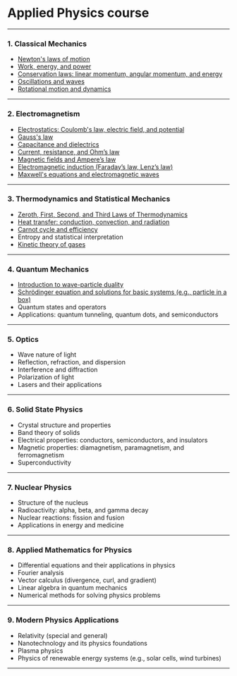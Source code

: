 # Applied Physics course

---

### **1. Classical Mechanics**
- [Newton's laws of motion](https://github.com/aw-junaid/Quantum-Mechanics/blob/main/Applied%20Physics/Course/Newton's%20laws%20of%20motion.md)
- [Work, energy, and power](https://github.com/aw-junaid/Quantum-Mechanics/blob/main/Applied%20Physics/Course/Work%2C%20energy%2C%20and%20power.md)
- [Conservation laws: linear momentum, angular momentum, and energy](https://github.com/aw-junaid/Quantum-Mechanics/blob/main/Applied%20Physics/Course/Conservation%20laws%3A%20linear%20momentum%2C%20angular%20momentum%2C%20and%20energy.md)
- [Oscillations and waves](https://github.com/aw-junaid/Quantum-Mechanics/blob/main/Applied%20Physics/Course/Oscillations%20and%20waves.md)
- [Rotational motion and dynamics](https://github.com/aw-junaid/Quantum-Mechanics/blob/main/Applied%20Physics/Course/Rotational%20motion%20and%20dynamics.md)

---

### **2. Electromagnetism**
- [Electrostatics: Coulomb's law, electric field, and potential](https://github.com/aw-junaid/Quantum-Mechanics/blob/main/Applied%20Physics/Course/Electrostatics%3A%20Coulomb's%20law%2C%20electric%20field%2C%20and%20potential.md)
- [Gauss's law](https://github.com/aw-junaid/Quantum-Mechanics/blob/main/Applied%20Physics/Course/Gauss's%20law.md)
- [Capacitance and dielectrics](https://github.com/aw-junaid/Quantum-Mechanics/blob/main/Applied%20Physics/Course/Capacitance%20and%20dielectrics.md)
- [Current, resistance, and Ohm’s law](https://github.com/aw-junaid/Quantum-Mechanics/blob/main/Applied%20Physics/Course/Current%2C%20resistance%2C%20and%20Ohm%E2%80%99s%20law.md)
- [Magnetic fields and Ampere’s law](https://github.com/aw-junaid/Quantum-Mechanics/blob/main/Applied%20Physics/Course/Magnetic%20fields%20and%20Ampere%E2%80%99s%20law.md)
- [Electromagnetic induction (Faraday’s law, Lenz’s law)](https://github.com/aw-junaid/Quantum-Mechanics/blob/main/Applied%20Physics/Course/Electromagnetic%20induction%20(Faraday%E2%80%99s%20law%2C%20Lenz%E2%80%99s%20law).md)
- [Maxwell's equations and electromagnetic waves](https://github.com/aw-junaid/Quantum-Mechanics/blob/main/Applied%20Physics/Course/Maxwell's%20equations%20and%20electromagnetic%20waves.md)

---

### **3. Thermodynamics and Statistical Mechanics**
- [Zeroth, First, Second, and Third Laws of Thermodynamics](https://github.com/aw-junaid/Quantum-Mechanics/blob/main/Applied%20Physics/Course/Zeroth%2C%20First%2C%20Second%2C%20and%20Third%20Laws%20of%20Thermodynamics.md)
- [Heat transfer: conduction, convection, and radiation](https://github.com/aw-junaid/Quantum-Mechanics/blob/main/Applied%20Physics/Course/Heat%20transfer%3A%20conduction%2C%20convection%2C%20and%20radiation.md)
- [Carnot cycle and efficiency](https://github.com/aw-junaid/Quantum-Mechanics/blob/main/Applied%20Physics/Course/Carnot%20cycle%20and%20efficiency.md)
- Entropy and statistical interpretation
- [Kinetic theory of gases](https://github.com/aw-junaid/Quantum-Mechanics/blob/main/Applied%20Physics/Course/Kinetic%20theory%20of%20gases.md)

---

### **4. Quantum Mechanics**
- [Introduction to wave-particle duality](https://github.com/aw-junaid/Quantum-Mechanics/blob/main/Applied%20Physics/Course/Introduction%20to%20wave-particle%20duality.md)
- [Schrödinger equation and solutions for basic systems (e.g., particle in a box)](https://github.com/aw-junaid/Quantum-Mechanics/blob/main/Applied%20Physics/Course/Schr%C3%B6dinger%20equation%20and%20solutions%20for%20basic%20systems%20(e.g.%2C%20particle%20in%20a%20box).md)
- Quantum states and operators
- Applications: quantum tunneling, quantum dots, and semiconductors

---

### **5. Optics**
- Wave nature of light
- Reflection, refraction, and dispersion
- Interference and diffraction
- Polarization of light
- Lasers and their applications

---

### **6. Solid State Physics**
- Crystal structure and properties
- Band theory of solids
- Electrical properties: conductors, semiconductors, and insulators
- Magnetic properties: diamagnetism, paramagnetism, and ferromagnetism
- Superconductivity

---

### **7. Nuclear Physics**
- Structure of the nucleus
- Radioactivity: alpha, beta, and gamma decay
- Nuclear reactions: fission and fusion
- Applications in energy and medicine

---

### **8. Applied Mathematics for Physics**
- Differential equations and their applications in physics
- Fourier analysis
- Vector calculus (divergence, curl, and gradient)
- Linear algebra in quantum mechanics
- Numerical methods for solving physics problems

---

### **9. Modern Physics Applications**
- Relativity (special and general)
- Nanotechnology and its physics foundations
- Plasma physics
- Physics of renewable energy systems (e.g., solar cells, wind turbines)

---
